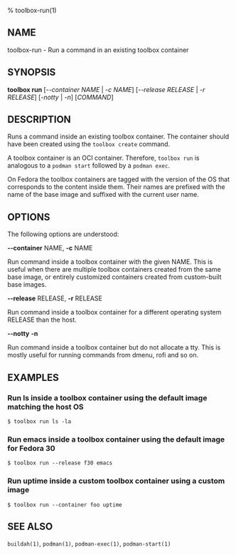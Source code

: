 % toolbox-run(1)

## NAME
toolbox\-run - Run a command in an existing toolbox container

## SYNOPSIS
**toolbox run** [*--container NAME* | *-c NAME*]
            [*--release RELEASE* | *-r RELEASE*] [*-notty* | *-n*] [*COMMAND*]

## DESCRIPTION

Runs a command inside an existing toolbox container. The container should have
been created using the `toolbox create` command.

A toolbox container is an OCI container. Therefore, `toolbox run` is analogous
to a `podman start` followed by a `podman exec`.

On Fedora the toolbox containers are tagged with the version of the OS that
corresponds to the content inside them. Their names are prefixed with the name
of the base image and suffixed with the current user name.

## OPTIONS ##

The following options are understood:

**--container** NAME, **-c** NAME

Run command inside a toolbox container with the given NAME. This is useful
when there are multiple toolbox containers created from the same base image,
or entirely customized containers created from custom-built base images.

**--release** RELEASE, **-r** RELEASE

Run command inside a toolbox container for a different operating system
RELEASE than the host.

**--notty** **-n**

Run command inside a toolbox container but do not allocate a tty. This
is mostly useful for running commands from dmenu, rofi and so on.

## EXAMPLES

### Run ls inside a toolbox container using the default image matching the host OS

```
$ toolbox run ls -la
```

### Run emacs inside a toolbox container using the default image for Fedora 30

```
$ toolbox run --release f30 emacs
```

### Run uptime inside a custom toolbox container using a custom image

```
$ toolbox run --container foo uptime
```

## SEE ALSO

`buildah(1)`, `podman(1)`, `podman-exec(1)`, `podman-start(1)`
